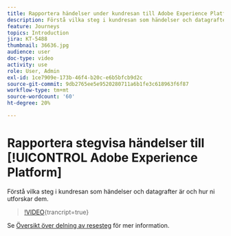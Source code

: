```yaml
---
title: Rapportera händelser under kundresan till Adobe Experience Platform
description: Förstå vilka steg i kundresan som händelser och datagrafter är och hur ni utforskar dem.
feature: Journeys
topics: Introduction
jira: KT-5488
thumbnail: 36636.jpg
audience: user
doc-type: video
activity: use
role: User, Admin
exl-id: 1ce7909e-173b-46f4-b20c-e6b5bfcb9d2c
source-git-commit: 9db2765ee5e9520280711a6b1fe3c618963f6f87
workflow-type: tm+mt
source-wordcount: '60'
ht-degree: 20%

---
```


# Rapportera stegvisa händelser till [!UICONTROL Adobe Experience Platform]

Förstå vilka steg i kundresan som händelser och datagrafter är och hur ni utforskar dem.

>[!VIDEO](https://video.tv.adobe.com/v/36636?learn=on){trancript=true}

Se [Översikt över delning av resesteg](https://experienceleague.adobe.com/docs/journeys/using/building-journeys/sharing-journey-steps/sharing-overview.html?lang=en) för mer information.
